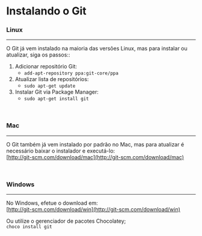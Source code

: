 # Instalando o Git

### Linux
----
O Git já vem instalado na maioria das versões Linux, mas para instalar ou atualizar, siga os passos::
1. Adicionar repositório Git:
    - ```add-apt-repository ppa:git-core/ppa```
2. Atualizar lista de repositórios:
    - ```sudo apt-get update```
3. Instalar Git via Package Manager:
    - ```sudo apt-get install git```

<br />

### Mac
----
O Git também já vem instalado por padrão no Mac, mas para atualizar é necessário baixar o instalador e executá-lo: <br />
[http://git-scm.com/download/mac](http://git-scm.com/download/mac)

<br />

### Windows
----
No Windows, efetue o download em: <br />
[http://git-scm.com/download/win](http://git-scm.com/download/win) <br />

Ou utilize o gerenciador de pacotes Chocolatey; <br />
```choco install git```